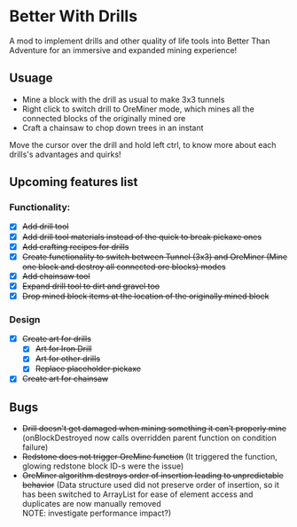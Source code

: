 # Better With Drills

A mod to implement drills and other quality of life tools into Better Than Adventure for an immersive and expanded mining experience!

## Usuage
- Mine a block with the drill as usual to make 3x3 tunnels
- Right click to switch drill to OreMiner mode, which mines all the connected blocks of the originally mined ore
- Craft a chainsaw to chop down trees in an instant

Move the cursor over the drill and hold left ctrl, to know more about each drills's advantages and quirks!

## Upcoming features list

### Functionality:
- [x] ~~Add drill tool~~
- [x] ~~Add drill tool materials instead of the quick to break pickaxe ones~~ 
- [x] ~~Add crafting recipes for drills~~
- [x] ~~Create functionality to switch between Tunnel (3x3) and OreMiner (Mine one block and destroy all connected ore blocks) modes~~
- [x] ~~Add chainsaw tool~~
- [x] ~~Expand drill tool to dirt and gravel too~~
- [x] ~~Drop mined block items at the location of the originally mined block~~

### Design
- [x] ~~Create art for drills~~
  - [x] ~~Art for Iron Drill~~
  - [x] ~~Art for other drills~~
  - [x] ~~Replace placeholder pickaxe~~
- [x] ~~Create art for chainsaw~~

## Bugs
- ~~Drill doesn't get damaged when mining something it can't properly mine~~ (onBlockDestroyed now calls overridden parent function on condition failure)
- ~~Redstone does not trigger OreMine function~~ (It triggered the function, glowing redstone block ID-s were the issue)
- ~~OreMiner algorithm destroys order of insertion leading to unpredictable behavior~~ (Data structure used did not preserve order of insertion, so it has been switched to ArrayList for ease of element access and duplicates are now manually removed  
NOTE: investigate performance impact?)
